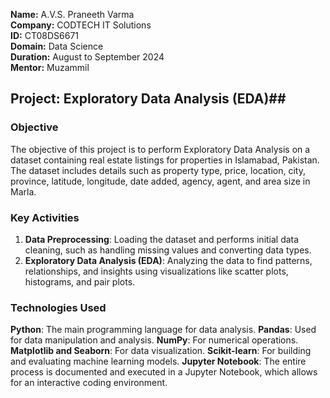 **Name:** A.V.S. Praneeth Varma  
**Company:** CODTECH IT Solutions  
**ID:** CT08DS6671  
**Domain:** Data Science  
**Duration:** August to September 2024  
**Mentor:** Muzammil  

## Project: Exploratory Data Analysis (EDA)##

### Objective
The objective of this project is to perform Exploratory Data Analysis on a dataset containing real estate listings for properties in Islamabad, Pakistan. The dataset includes details such as property type, price, location, city, province, latitude, longitude, date added, agency, agent, and area size in Marla.

### Key Activities
1. **Data Preprocessing**: Loading the dataset and performs initial data cleaning, such as handling missing values and converting data types.
2. **Exploratory Data Analysis (EDA)**: Analyzing the data to find patterns, relationships, and insights using visualizations like scatter plots, histograms, and pair plots.

### Technologies Used
**Python**: The main programming language for data analysis.
**Pandas**: Used for data manipulation and analysis.
**NumPy**: For numerical operations.
**Matplotlib and Seaborn**: For data visualization.
**Scikit-learn**: For building and evaluating machine learning models.
**Jupyter Notebook**: The entire process is documented and executed in a Jupyter Notebook, which allows for an interactive coding environment.
